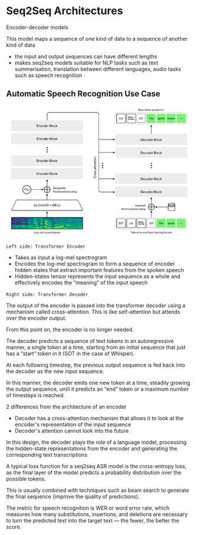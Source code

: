 # Seq2Seq Architectures

Encoder-decoder models

This model maps a sequence of one kind of data to a sequence of another kind of data
- the input and output sequences can have different lengths
- makes seq2seq models suitable for NLP tasks such as text summarisation, translation between different languages, audio tasks such as speech recognition

## Automatic Speech Recognition Use Case

![alt text](<images/Whisper AI.PNG>)

```Left side: Transformer Encoder```
- Takes as input a log-mel spectrogram
- Encodes the log-mel spectrogram to form a sequence of encoder hidden states that extract important features from the spoken speech
- Hidden-states tensor represents the input sequence as a whole and effectively encodes the “meaning” of the input speech

```Right side: Transformer Decoder```

The output of the encoder is passed into the transformer decoder using a mechanism called cross-attention. This is like self-attention but attends over the encoder output. 

From this point on, the encoder is no longer needed.

The decoder predicts a sequence of text tokens in an autoregressive manner, a single token at a time, starting from an initial sequence that just has a “start” token in it (SOT in the case of Whisper). 

At each following timestep, the previous output sequence is fed back into the decoder as the new input sequence. 

In this manner, the decoder emits one new token at a time, steadily growing the output sequence, until it predicts an “end” token or a maximum number of timesteps is reached.

2 differences from the architecture of an encoder
- Decoder has a cross-attention mechanism that allows it to look at the encoder's representation of the input sequence
- Decoder's attention cannot look into the future

In this design, the decoder plays the role of a language model, processing the hidden-state representations from the encoder and generating the corresponding text transcriptions

A typical loss function for a seq2seq ASR model is the cross-entropy loss, as the final layer of the model predicts a probability distribution over the possible tokens. 

This is usually combined with techniques such as beam search to generate the final sequence (improve the quality of predictions). 

The metric for speech recognition is WER or word error rate, which measures how many substitutions, insertions, and deletions are necessary to turn the predicted text into the target text — the fewer, the better the score.